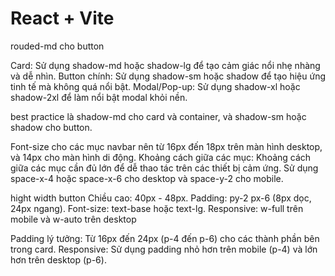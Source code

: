 # React + Vite

rouded-md cho button

Card: Sử dụng shadow-md hoặc shadow-lg để tạo cảm giác nổi nhẹ nhàng và dễ nhìn.
Button chính: Sử dụng shadow-sm hoặc shadow để tạo hiệu ứng tinh tế mà không quá nổi bật.
Modal/Pop-up: Sử dụng shadow-xl hoặc shadow-2xl để làm nổi bật modal khỏi nền.

best practice là shadow-md cho card và container, và shadow-sm hoặc shadow cho button.

Font-size cho các mục navbar nên từ 16px đến 18px trên màn hình desktop, và 14px cho màn hình di động.
Khoảng cách giữa các mục:
Khoảng cách giữa các mục cần đủ lớn để dễ thao tác trên các thiết bị cảm ứng. Sử dụng space-x-4 hoặc space-x-6 cho desktop và space-y-2 cho mobile.

hight width button
Chiều cao: 40px - 48px.
Padding: py-2 px-6 (8px dọc, 24px ngang).
Font-size: text-base hoặc text-lg.
Responsive: w-full trên mobile và w-auto trên desktop

Padding lý tưởng: Từ 16px đến 24px (p-4 đến p-6) cho các thành phần bên trong card.
Responsive: Sử dụng padding nhỏ hơn trên mobile (p-4) và lớn hơn trên desktop (p-6).
